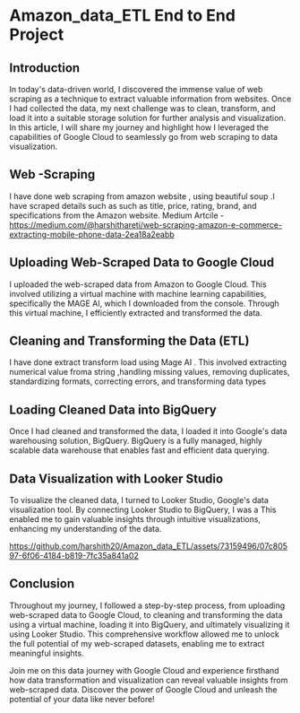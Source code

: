 # Amazon_data_ETL End to End Project


## Introduction
In today's data-driven world, I discovered the immense value of web scraping as a technique to extract valuable information from websites. Once I had collected the data, my next challenge was to clean, transform, and load it into a suitable storage solution for further analysis and visualization. In this article, I will share my journey and highlight how I leveraged the capabilities of Google Cloud to seamlessly go from web scraping to data visualization.

## Web -Scraping
I have done web scraping from amazon website , using beautiful soup .I have scraped details such as such as title, price, rating, brand, and specifications from the Amazon website.
Medium Artcile -https://medium.com/@harshithareti/web-scraping-amazon-e-commerce-extracting-mobile-phone-data-2ea18a2eabb

## Uploading Web-Scraped Data to Google Cloud
 I uploaded the web-scraped data from Amazon to Google Cloud. This involved utilizing a virtual machine with machine learning capabilities, specifically the MAGE AI, which I downloaded from the console. Through this virtual machine, I efficiently extracted and transformed the data.

## Cleaning and Transforming the Data (ETL) 
I have done extract transform load using Mage AI . This involved extracting numerical value froma string ,handling missing values, removing duplicates, standardizing formats, correcting errors, and transforming data types

## Loading Cleaned Data into BigQuery
Once I had cleaned and transformed the data, I loaded it into Google's data warehousing solution, BigQuery. BigQuery is a fully managed, highly scalable data warehouse that enables fast and efficient data querying.

## Data Visualization with Looker Studio
To visualize the cleaned data, I turned to Looker Studio, Google's data visualization tool. By connecting Looker Studio to BigQuery, I was a This enabled me to gain valuable insights through intuitive visualizations, enhancing my understanding of the data.



https://github.com/harshith20/Amazon_data_ETL/assets/73159496/07c80597-6f06-4184-b819-7fc35a841a02



## Conclusion
Throughout my journey, I followed a step-by-step process, from uploading web-scraped data to Google Cloud, to cleaning and transforming the data using a virtual machine, loading it into BigQuery, and ultimately visualizing it using Looker Studio. This comprehensive workflow allowed me to unlock the full potential of my web-scraped datasets, enabling me to extract meaningful insights.

Join me on this data journey with Google Cloud and experience firsthand how data transformation and visualization can reveal valuable insights from web-scraped data. Discover the power of Google Cloud and unleash the potential of your data like never before!

